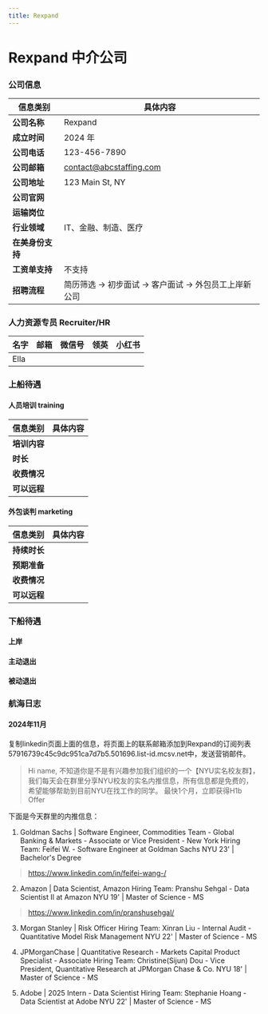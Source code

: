 ```yaml
---
title: Rexpand
---
```

# Rexpand 中介公司



### 公司信息
| 信息类别       | 具体内容                           |
|------------|--------------------------------|
| **公司名称**   | Rexpand                        |
| **成立时间**   | 2024 年                         |
| **公司电话**   | 123-456-7890                   |
| **公司邮箱**   | contact@abcstaffing.com        |
| **公司地址**   | 123 Main St, NY                |
| **公司官网**   |                                |
| **运输岗位**   |                                |
| **行业领域**   | IT、金融、制造、医疗                    |
| **在美身份支持** |                                |
| **工资单支持**  | 不支持                            |
| **招聘流程**   | 简历筛选 → 初步面试 → 客户面试 → 外包员工上岸新公司 |

### 人力资源专员 Recruiter/HR


| **名字** | **邮箱** | **微信号** | **领英** | **小红书** |
|--------|--------|---------|--------|---------|
| Ella   |        |         |        |         |

### 上船待遇

#### 人员培训 training

| 信息类别     | 具体内容 |
|----------|------|
| **培训内容** |      |
| **时长**   |      |
| **收费情况** |      |
| **可以远程** |      |

#### 外包谈判 marketing


| 信息类别     | 具体内容 |
|----------|------|
| **持续时长** |      |
| **预期准备** |      |
| **收费情况** |      |
| **可以远程** |      |

### 下船待遇

#### 上岸

#### 主动退出

#### 被动退出

### 航海日志

#### 2024年11月

复制linkedin页面上面的信息，将页面上的联系邮箱添加到Rexpand的订阅列表57916739c45c9dc951ca7d7b5.501696.list-id.mcsv.net中，发送营销邮件。

> Hi name,
不知道你是不是有兴趣参加我们组织的一个【NYU实名校友群】，我们每天会在群里分享NYU校友的实名内推信息，所有信息都是免费的，希望能够帮助到目前NYU在找工作的同学。
最快1个月，立即获得H1b Offer

下面是今天群里的内推信息：
1. Goldman Sachs | Software Engineer, Commodities Team - Global Banking & Markets - Associate or Vice President - New York
   Hiring Team:
   Feifei W. - Software Engineer at Goldman Sachs
   NYU 23' | Bachelor's Degree
> https://www.linkedin.com/in/feifei-wang-/

2. Amazon | Data Scientist, Amazon
   Hiring Team:
   Pranshu Sehgal - Data Scientist II at Amazon
   NYU 19' | Master of Science - MS
> https://www.linkedin.com/in/pranshusehgal/

3. Morgan Stanley | Risk Officer
   Hiring Team:
   Xinran Liu - Internal Audit - Quantitative Model Risk Management
   NYU 22' | Master of Science - MS

4. JPMorganChase | Quantitative Research - Markets Capital Product Specialist - Associate
   Hiring Team:
   Christine(Sijun) Dou - Vice President, Quantitative Research at JPMorgan Chase & Co.
   NYU 18' | Master of Science - MS

5. Adobe | 2025 Intern - Data Scientist
   Hiring Team:
   Stephanie Hoang - Data Scientist at Adobe
   NYU 22' | Master of Science - MS